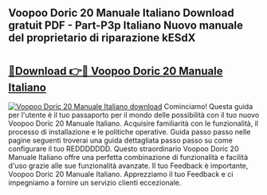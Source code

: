 ## Voopoo Doric 20 Manuale Italiano Download gratuit PDF - Part-P3p Italiano Nuovo manuale del proprietario di riparazione kESdX

# <h2><a href="http://dfgdlin.blite.top/?on=Voopoo+Doric+20+Manuale+Italiano">🔗Download 👉🔴 Voopoo Doric 20 Manuale Italiano</a></h2>

[![Voopoo Doric 20 Manuale Italiano download](https://i.imgur.com/lujVjoI.png)](http://dfgdlin.blite.top/?on=Voopoo+Doric+20+Manuale+Italiano)
Cominciamo! Questa guida per l'utente è il tuo passaporto per il mondo delle possibilità con il tuo nuovo Voopoo Doric 20 Manuale Italiano. Acquisire familiarità con le funzionalità, il processo di installazione e le politiche operative. Guida passo passo nelle pagine seguenti troverai una guida dettagliata passo passo su come configurare il tuo REDDDDDDD. Questo straordinario Voopoo Doric 20 Manuale Italiano offre una perfetta combinazione di funzionalità e facilità d'uso grazie alle sue funzionalità avanzate. Il tuo Feedback è importante, Voopoo Doric 20 Manuale Italiano. Apprezziamo il tuo Feedback e ci impegniamo a fornire un servizio clienti eccezionale.
